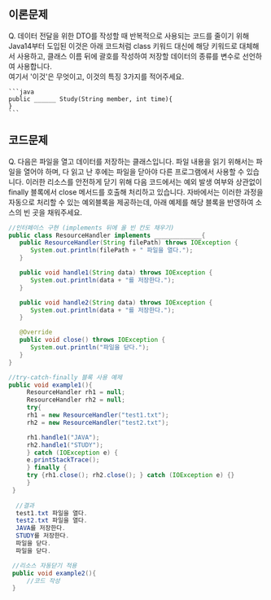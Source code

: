 ## 이론문제
Q. 데이터 전달을 위한 DTO를 작성할 때 반복적으로 사용되는 코드를 줄이기 위해 Java14부터 도입된 이것은
아래 코드처럼 class 키워드 대신에 해당 키워드로 대체해서 사용하고, 클래스 이름 뒤에 괄호를 작성하여 저장할 데이터의 종류를 변수로 선언하여 사용합니다.  
여기서 '이것'은 무엇이고, 이것의 특징 3가지를 적어주세요.

    ```java
    public ______ Study(String member, int time){
    }
    ```

## 코드문제
Q. 다음은 파일을 열고 데이터를 저장하는 클래스입니다. 파일 내용을 읽기 위해서는 파일을 열어야 하며, 다 읽고 난 후에는 파일을 닫아야 다른 프로그램에서 사용할 수 있습니다.
이러한 리소스를 안전하게 닫기 위해 다음 코드에서는 예외 발생 여부와 상관없이 finally 블록에서 close 메서드를 호출해 처리하고 있습니다.
자바에서는 이러한 과정을 자동으로 처리할 수 있는 예외블록을 제공하는데, 아래 예제를 해당 블록을 반영하여 소스의 빈 곳을 채워주세요.

   ```java
   //인터페이스 구현 (implements 뒤에 올 빈 칸도 채우기)
   public class ResourceHandler implements _____________{
      public ResourceHandler(String filePath) throws IOException {
         System.out.println(filePath + " 파일을 열다.");
      }
   
      public void handle1(String data) throws IOException {
         System.out.println(data + "를 저장한다.");
      }
   
      public void handle2(String data) throws IOException {
         System.out.println(data + "를 저장한다.");
      }
   
      @Override
      public void close() throws IOException {
         System.out.println("파일을 닫다.");
      }
   }
   ```

   ```java
   //try-catch-finally 블록 사용 예제
   public void example1(){
        ResourceHandler rh1 = null;
        ResourceHandler rh2 = null;
        try{
        rh1 = new ResourceHandler("test1.txt");
        rh2 = new ResourceHandler("test2.txt");
   
        rh1.handle1("JAVA");
        rh2.handle1("STUDY");
        } catch (IOException e) {
        e.printStackTrace();
        } finally {
        try {rh1.close(); rh2.close(); } catch (IOException e) {}
        }
    }
    
     //결과
     test1.txt 파일을 열다.
     test2.txt 파일을 열다.
     JAVA를 저장한다.
     STUDY를 저장한다.
     파일을 닫다.
     파일을 닫다.
   ```

   ```java
    //리소스 자동닫기 적용
    public void example2(){
        //코드 작성
    }
   ```